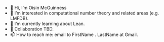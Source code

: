 - 👋 Hi, I’m Oisin McGuinness
- 👀 I’m interested in computational number theory and related areas (e.g. LMFDB).
- 🌱 I’m currently learning about Lean.
- 💞️ Collaboration TBD.
- 📫 How to reach me: email to FirstName . LastName at Gmail.

<!---
OisinMcGuinness/OisinMcGuinness is a ✨ special ✨ repository because its `README.md` (this file) appears on your GitHub profile.
You can click the Preview link to take a look at your changes.
--->
